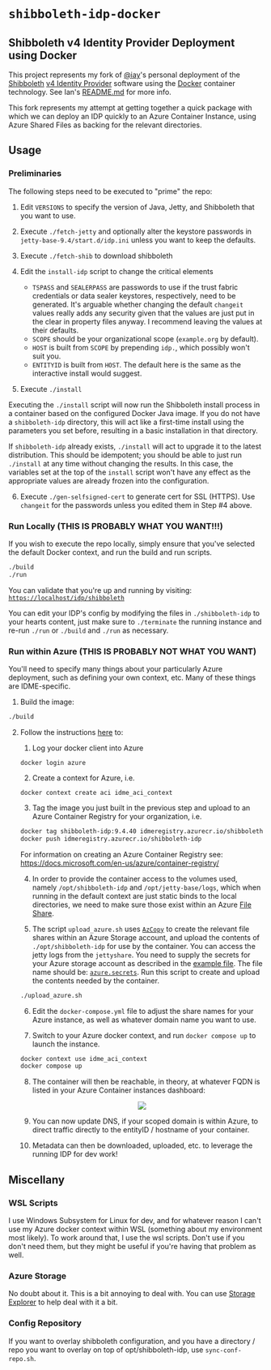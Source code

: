 # `shibboleth-idp-docker`

## Shibboleth v4 Identity Provider Deployment using Docker

This project represents my fork of [@iay](https://github.com/iay/shibboleth-idp-docker)'s personal deployment of the [Shibboleth](http://shibboleth.net) [v4 Identity Provider](https://wiki.shibboleth.net/confluence/display/IDP4) software using the [Docker](http://www.docker.com) container technology. See Ian's [README.md](README.iay.md) for more info.

This fork represents my attempt at getting together a quick package with which we can deploy an IDP quickly to an Azure Container Instance, using Azure Shared Files as backing for the relevant directories.

## Usage

### Preliminaries

The following steps need to be executed to "prime" the repo:

1. Edit `VERSIONS` to specify the version of Java, Jetty, and Shibboleth that you want to use.
2. Execute `./fetch-jetty` and optionally alter the keystore passwords in `jetty-base-9.4/start.d/idp.ini` unless you want to keep the defaults.
3. Execute `./fetch-shib` to download shibboleth
4. Edit the `install-idp` script to change the critical elements

   * `TSPASS` and `SEALERPASS` are passwords to use if the trust fabric credentials or data sealer keystores,
   respectively, need to be generated. It's arguable whether changing the default `changeit` values
   really adds any security given that the values are just put in the clear in property files anyway.
   I recommend leaving the values at their defaults.
   * `SCOPE` should be your organizational scope (`example.org` by default).
   * `HOST` is built from `SCOPE` by prepending `idp.`, which possibly won't suit you.
   * `ENTITYID` is built from `HOST`. The default here is the same as the interactive install would suggest.

5. Execute `./install`

  Executing the `./install` script will now run the Shibboleth install process in a container based on the
  configured Docker Java image. If you do not have a `shibboleth-idp` directory, this will act like a first-time
  install using the parameters you set before, resulting in a basic installation in that directory.

  If `shibboleth-idp` already exists, `./install` will act to upgrade it to the latest distribution. This should
  be idempotent; you should be able to just run `./install` at any time without changing the results. In this
  case, the variables set at the top of the `install` script won't have any effect as the appropriate values
  are already frozen into the configuration.

6. Execute `./gen-selfsigned-cert` to generate cert for SSL (HTTPS). Use `changeit` for the passwords unless you edited them in Step #4 above.

### Run Locally (THIS IS PROBABLY WHAT YOU WANT!!!)

If you wish to execute the repo locally, simply ensure that you've selected the default Docker context, and run the build and run scripts.

  ```bash
  ./build
  ./run
  ```

You can validate that you're up and running by visiting: [`https://localhost/idp/shibboleth`](https://localhost/idp/shibboleth)

You can edit your IDP's config by modifying the files in `./shibboleth-idp` to your hearts content, just make sure to `./terminate` the running instance and re-run `./run` or `./build` and `./run` as necessary.

### Run within Azure (THIS IS PROBABLY NOT WHAT YOU WANT)

You'll need to specify many things about your particularly Azure deployment, such as defining your own context, etc. Many of these things are IDME-specific.

1. Build the image:

  ```bash
  ./build
  ```

2. Follow the instructions [here](https://docs.docker.com/cloud/aci-integration/) to:
   
   1. Log your docker client into Azure

    `docker login azure`

   2. Create a context for Azure, i.e.

    `docker context create aci idme_aci_context`

   3. Tag the image you just built in the previous step and upload to an Azure Container Registry for your organization, i.e.

    ```bash
    docker tag shibboleth-idp:9.4.40 idmeregistry.azurecr.io/shibboleth-idp
    docker push idmeregistry.azurecr.io/shibboleth-idp
    ```

    For information on creating an Azure Container Registry see: https://docs.microsoft.com/en-us/azure/container-registry/

    4. In order to provide the container access to the volumes used, namely `/opt/shibboleth-idp` and `/opt/jetty-base/logs`, which when running in the default context are just static binds to the local directories, we need to make sure those exist within an Azure [File Share](https://azure.microsoft.com/en-us/services/storage/files/#overview).

    5. The script `upload_azure.sh` uses [`AzCopy`](https://docs.microsoft.com/en-us/azure/storage/common/storage-use-azcopy-v10) to create the relevant file shares within an Azure Storage account, and upload the contents of `./opt/shibboleth-idp` for use by the container. You can access the jetty logs from the `jettyshare`. You need to supply the secrets for your Azure storage account as described in the [example file](EXAMPLE_azure.secrets). The file name should be: [```azure.secrets```](EXAMPLE_azure.secrets). Run this script to create and upload the contents needed by the container.
   
    ```bash
    ./upload_azure.sh
    ```
    
    6. Edit the `docker-compose.yml` file to adjust the share names for your Azure instance, as well as whatever domain name you want to use.

    7. Switch to your Azure docker context, and run `docker compose up` to launch the instance.

    ```bash
    docker context use idme_aci_context
    docker compose up
    ```

    8. The container will then be reachable, in theory, at whatever FQDN is listed in your Azure Container instances dashboard:

    <p style="text-align: center">
      <img src="https://i.imgur.com/wYX7HqI.png">
    </p>

    9. You can now update DNS, if your scoped domain is within Azure, to direct traffic directly to the entityID / hostname of your container.

    10. Metadata can then be downloaded, uploaded, etc. to leverage the running IDP for dev work!

## Miscellany

### WSL Scripts    

I use Windows Subsystem for Linux for dev, and for whatever reason I can't use my Azure docker context within WSL (something about my environment most likely). To work around that, I use the wsl scripts. Don't use if you don't need them, but they might be useful if you're having that problem as well.

### Azure Storage

No doubt about it. This is a bit annoying to deal with. You can use [Storage Explorer](https://azure.microsoft.com/en-us/features/storage-explorer/#overview) to help deal with it a bit.

### Config Repository

If you want to overlay shibboleth configuration, and you have a directory / repo you want to overlay on top of opt/shibboleth-idp, use `sync-conf-repo.sh`.